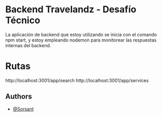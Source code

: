 
# Backend Travelandz - Desafío Técnico

La aplicación de backend que estoy utilizando se inicia con el comando npm start, y estoy empleando nodemon para monitorear las respuestas internas del backend.

# Rutas
http://localhost:3001/app/search
http://localhost:3001/app/services
## Authors

- [@Sorsant](https://www.github.com/Sorsant/)
